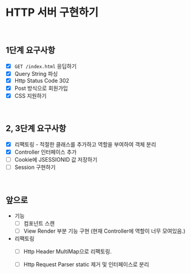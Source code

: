 # HTTP 서버 구현하기

<br>

## 1단계 요구사항
- [x] `GET /index.html` 응딥하기
- [x] Query String 파싱
- [x] Http Status Code 302
- [x] Post 방식으로 회원가입
- [x] CSS 지원하기

<br>

## 2, 3단계 요구사항
- [x] 리팩토링 - 적절한 클래스를 추가하고 역할을 부여하여 객체 분리
- [x] Controller 인터페이스 추가
- [ ] Cookie에 JSESSIONID 값 저장하기 
- [ ] Session 구현하기

<br>

## 앞으로
- 기능
  - [ ] 컴포넌트 스캔
  - [ ] View Render 부분 기능 구현 (현재 Controller에 역할이 너무 모여있음.)
- 리팩토링
  - [ ] Http Header MultiMap으로 리팩토링.
  - [ ] Http Request Parser static 제거 및 인터페이스로 분리

